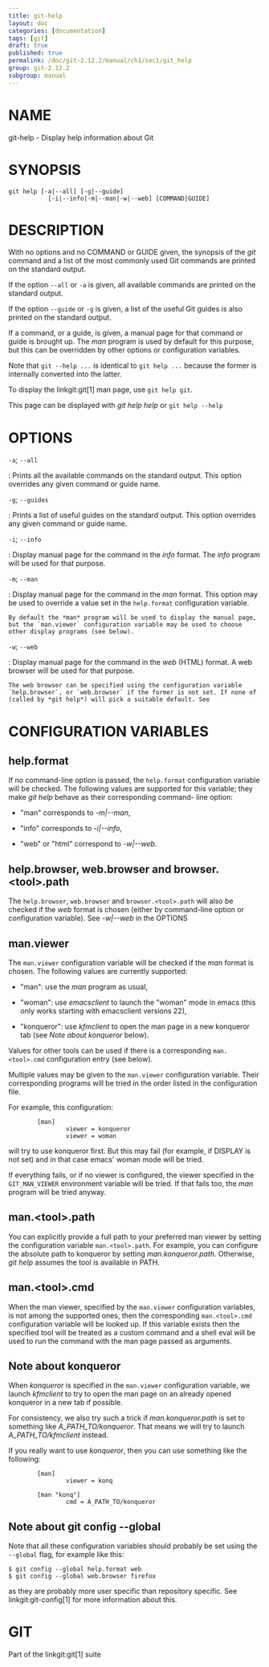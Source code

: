 ```yaml
---
title: git-help
layout: doc
categories: [documentation]
tags: [git]
draft: true
published: true
permalink: /doc/git-2.12.2/manual/ch1/sec1/git_help
group: git-2.12.2
subgroup: manual
---
```


NAME
====

git-help - Display help information about Git

SYNOPSIS
========

    git help [-a|--all] [-g|--guide]
               [-i|--info|-m|--man|-w|--web] [COMMAND|GUIDE]

DESCRIPTION
===========

With no options and no COMMAND or GUIDE given, the synopsis of the *git* command and a list of the most commonly used Git commands are printed on the standard output.

If the option `--all` or `-a` is given, all available commands are printed on the standard output.

If the option `--guide` or `-g` is given, a list of the useful Git guides is also printed on the standard output.

If a command, or a guide, is given, a manual page for that command or guide is brought up. The *man* program is used by default for this purpose, but this can be overridden by other options or configuration variables.

Note that `git --help ...` is identical to `git help ...` because the former is internally converted into the latter.

To display the linkgit:git\[1\] man page, use `git help git`.

This page can be displayed with *git help help* or `git help --help`

OPTIONS
=======

`-a`; `--all`

:   Prints all the available commands on the standard output. This option overrides any given command or guide name.

`-g`; `--guides`

:   Prints a list of useful guides on the standard output. This option overrides any given command or guide name.

`-i`; `--info`

:   Display manual page for the command in the *info* format. The *info* program will be used for that purpose.

`-m`; `--man`

:   Display manual page for the command in the *man* format. This option may be used to override a value set in the `help.format` configuration variable.

    By default the *man* program will be used to display the manual page, but the `man.viewer` configuration variable may be used to choose other display programs (see below).

`-w`; `--web`

:   Display manual page for the command in the *web* (HTML) format. A web browser will be used for that purpose.

    The web browser can be specified using the configuration variable `help.browser`, or `web.browser` if the former is not set. If none of (called by *git help*) will pick a suitable default. See

CONFIGURATION VARIABLES
=======================

help.format
-----------

If no command-line option is passed, the `help.format` configuration variable will be checked. The following values are supported for this variable; they make *git help* behave as their corresponding command- line option:

-   "man" corresponds to *-m|--man*,

-   "info" corresponds to *-i|--info*,

-   "web" or "html" correspond to *-w|--web*.

help.browser, web.browser and browser.&lt;tool&gt;.path
-------------------------------------------------------

The `help.browser`, `web.browser` and `browser.<tool>.path` will also be checked if the *web* format is chosen (either by command-line option or configuration variable). See *-w|--web* in the OPTIONS

man.viewer
----------

The `man.viewer` configuration variable will be checked if the *man* format is chosen. The following values are currently supported:

-   "man": use the *man* program as usual,

-   "woman": use *emacsclient* to launch the "woman" mode in emacs (this only works starting with emacsclient versions 22),

-   "konqueror": use *kfmclient* to open the man page in a new konqueror tab (see *Note about konqueror* below).

Values for other tools can be used if there is a corresponding `man.<tool>.cmd` configuration entry (see below).

Multiple values may be given to the `man.viewer` configuration variable. Their corresponding programs will be tried in the order listed in the configuration file.

For example, this configuration:

            [man]
                    viewer = konqueror
                    viewer = woman

will try to use konqueror first. But this may fail (for example, if DISPLAY is not set) and in that case emacs' woman mode will be tried.

If everything fails, or if no viewer is configured, the viewer specified in the `GIT_MAN_VIEWER` environment variable will be tried. If that fails too, the *man* program will be tried anyway.

man.&lt;tool&gt;.path
---------------------

You can explicitly provide a full path to your preferred man viewer by setting the configuration variable `man.<tool>.path`. For example, you can configure the absolute path to konqueror by setting *man.konqueror.path*. Otherwise, *git help* assumes the tool is available in PATH.

man.&lt;tool&gt;.cmd
--------------------

When the man viewer, specified by the `man.viewer` configuration variables, is not among the supported ones, then the corresponding `man.<tool>.cmd` configuration variable will be looked up. If this variable exists then the specified tool will be treated as a custom command and a shell eval will be used to run the command with the man page passed as arguments.

Note about konqueror
--------------------

When *konqueror* is specified in the `man.viewer` configuration variable, we launch *kfmclient* to try to open the man page on an already opened konqueror in a new tab if possible.

For consistency, we also try such a trick if *man.konqueror.path* is set to something like *A\_PATH\_TO/konqueror*. That means we will try to launch *A\_PATH\_TO/kfmclient* instead.

If you really want to use *konqueror*, then you can use something like the following:

            [man]
                    viewer = konq

            [man "konq"]
                    cmd = A_PATH_TO/konqueror

Note about git config --global
------------------------------

Note that all these configuration variables should probably be set using the `--global` flag, for example like this:

    $ git config --global help.format web
    $ git config --global web.browser firefox

as they are probably more user specific than repository specific. See linkgit:git-config\[1\] for more information about this.

GIT
===

Part of the linkgit:git\[1\] suite
